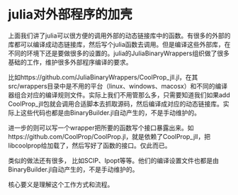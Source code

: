 # julia对外部程序的加壳

上面我们讲了julia可以很方便的调用外部的动态链接库中的函数。有很多的外部的库都可以编译成动态链接库，然后写个julia函数去调用。但是编译这些外部库，在不同的环境下还是要做很多的设置的。julia的JuliaBinaryWrappers组织做了很多基础的工作，维护很多外部程序编译的要求。

比如https://github.com/JuliaBinaryWrappers/CoolProp_jll.jl，在其src/wrappers目录中是不用的平台（linux、windows、macosx）和不同的编译器组合对应的编译规则文件。实际上我们不用管那么多，只需要知道我们如果add CoolProp_jll包就会调用合适脚本去抓取源码，然后编译成对应的动态链接库。实际上这些代码也都是由BinaryBuilder.jl自动产生的，不是手动维护的。

进一步的则可以写一个wrapper把所要的函数写个接口暴露出来。如https://github.com/CoolProp/CoolProp.jl，就是依赖了CoolProp_jll，把libcoolprop给加载了，然后写好了函数的接口。仅此而已。

类似的做法还有很多， 比如SCIP、Ipopt等等。他们的编译设置文件也都是由BinaryBuilder.jl自动产生的，不是手动维护的。

核心要义是理解这个工作方式和流程。
